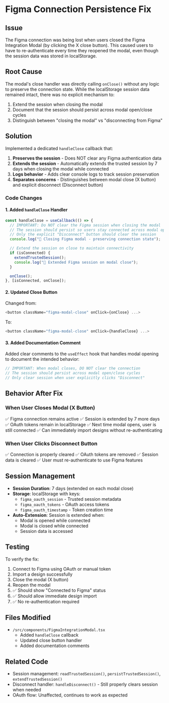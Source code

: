 # Figma Connection Persistence Fix

## Issue

The Figma connection was being lost when users closed the Figma Integration Modal (by clicking the X close button). This caused users to have to re-authenticate every time they reopened the modal, even though the session data was stored in localStorage.

## Root Cause

The modal's close handler was directly calling `onClose()` without any logic to preserve the connection state. While the localStorage session data remained intact, there was no explicit mechanism to:

1. Extend the session when closing the modal
2. Document that the session should persist across modal open/close cycles
3. Distinguish between "closing the modal" vs "disconnecting from Figma"

## Solution

Implemented a dedicated `handleClose` callback that:

1. **Preserves the session** - Does NOT clear any Figma authentication data
2. **Extends the session** - Automatically extends the trusted session by 7 days when closing the modal while connected
3. **Logs behavior** - Adds clear console logs to track session preservation
4. **Separates concerns** - Distinguishes between modal close (X button) and explicit disconnect (Disconnect button)

### Code Changes

#### 1. Added `handleClose` Handler

```typescript
const handleClose = useCallback(() => {
  // IMPORTANT: Do NOT clear the Figma session when closing the modal
  // The session should persist so users stay connected across modal open/close cycles
  // Only the explicit "Disconnect" button should clear the session
  console.log("🚪 Closing Figma modal - preserving connection state");

  // Extend the session on close to maintain connectivity
  if (isConnected) {
    extendTrustedSession();
    console.log("🔄 Extended Figma session on modal close");
  }

  onClose();
}, [isConnected, onClose]);
```

#### 2. Updated Close Button

Changed from:

```typescript
<button className="figma-modal-close" onClick={onClose} ...>
```

To:

```typescript
<button className="figma-modal-close" onClick={handleClose} ...>
```

#### 3. Added Documentation Comment

Added clear comments to the `useEffect` hook that handles modal opening to document the intended behavior:

```typescript
// IMPORTANT: When modal closes, DO NOT clear the connection
// The session should persist across modal open/close cycles
// Only clear session when user explicitly clicks "Disconnect"
```

## Behavior After Fix

### When User Closes Modal (X Button)

✅ Figma connection remains active
✅ Session is extended by 7 more days
✅ OAuth tokens remain in localStorage
✅ Next time modal opens, user is still connected
✅ Can immediately import designs without re-authenticating

### When User Clicks Disconnect Button

✅ Connection is properly cleared
✅ OAuth tokens are removed
✅ Session data is cleared
✅ User must re-authenticate to use Figma features

## Session Management

- **Session Duration**: 7 days (extended on each modal close)
- **Storage**: localStorage with keys:
  - `figma_oauth_session` - Trusted session metadata
  - `figma_oauth_tokens` - OAuth access tokens
  - `figma_oauth_timestamp` - Token creation time
- **Auto-Extension**: Session is extended when:
  - Modal is opened while connected
  - Modal is closed while connected
  - Session data is accessed

## Testing

To verify the fix:

1. Connect to Figma using OAuth or manual token
2. Import a design successfully
3. Close the modal (X button)
4. Reopen the modal
5. ✅ Should show "Connected to Figma" status
6. ✅ Should allow immediate design import
7. ✅ No re-authentication required

## Files Modified

- `/src/components/FigmaIntegrationModal.tsx`
  - Added `handleClose` callback
  - Updated close button handler
  - Added documentation comments

## Related Code

- Session management: `readTrustedSession()`, `persistTrustedSession()`, `extendTrustedSession()`
- Disconnect handler: `handleDisconnect()` - Still properly clears session when needed
- OAuth flow: Unaffected, continues to work as expected
